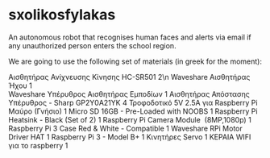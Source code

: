 # sxolikosfylakas
An autonomous robot that recognises human faces and alerts via email if any unauthorized person enters  the school region.

We are going to use the following set of materials (in greek for the moment):

Αισθητήρας Ανίχνευσης Κίνησης HC-SR501  	2\n
Waveshare Αισθητήρας Ήχου 	1<br>
Waveshare Υπέρυθρος Αισθητήρας Εμποδίων  	1
Αισθητήρας Απόστασης Υπέρυθρος - Sharp GP2Y0A21YK	4
Τροφοδοτικό 5V 2.5A για Raspberry Pi Μαύρο (Γνήσιο)	1
Micro SD 16GB - Pre-Loaded with NOOBS  	1
Raspberry Pi Heatsink - Black (Set of 2)	1
Raspberry Pi Camera Module  (8MP,1080p)	1
Raspberry Pi 3 Case Red & White - Compatible	1
Waveshare RPi Motor Driver HAT	1
Raspberry Pi 3 - Model B+  	1
Κινητήρες Servo	1
ΚΕΡΑΙΑ WIFI για το raspberry	1


